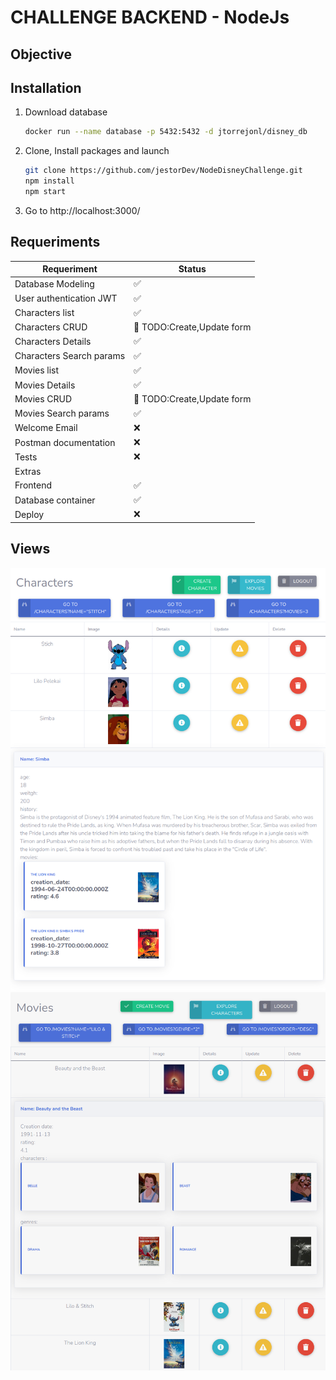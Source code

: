 # CHALLENGE BACKEND - NodeJs
## Objective

## Installation

1. Download database
   ```sh
   docker run --name database -p 5432:5432 -d jtorrejonl/disney_db
   ```
3. Clone, Install packages and launch
   ```sh
   git clone https://github.com/jestorDev/NodeDisneyChallenge.git
   npm install
   npm start
   ```
4. Go to http://localhost:3000/
   


## Requeriments

| Requeriment  | Status |
| ------------- | ------------- |
| Database Modeling  | ✅ |
| User authentication JWT   | ✅ |
| Characters list   | ✅  |
| Characters CRUD  | 🚧 TODO:Create,Update form|
| Characters Details   | ✅ |
| Characters Search params   | ✅ |
| Movies list   | ✅  |
| Movies Details   | ✅ |
| Movies CRUD   | 🚧 TODO:Create,Update form|
| Movies Search params | ✅ |
| Welcome Email | ❌ |
| Postman documentation  | ❌ |
| Tests  | ❌ |
| Extras |
| Frontend  | ✅ |
| Database container | ✅ |
| Deploy | ❌ |


## Views 

![/view/character](screenshots/characters.png?raw=true "Characters list")
![/view/movies](screenshots/movies.png?raw=true "Movies list")


